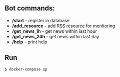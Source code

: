 ## Bot commands:
  - **/start** - register in database
  - **/add_resource** - add RSS resource for monitoring
  - **/get_news_1h** - get news within last hour
  - **/get_news_24h** - get news within last day
  - **/help** - print help

## Run
  ```shell
  $ docker-compose up
  ```
